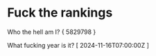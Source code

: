 # Fuck the rankings

Who the hell am I?
{ 5829798 }

What fucking year is it?
[ 2024-11-16T07:00:00Z ]
